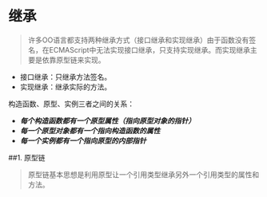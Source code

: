 # 继承 

> 许多OO语言都支持两种继承方式（接口继承和实现继承）由于函数没有签名，在ECMAScript中无法实现接口继承，只支持实现继承。而实现继承主要是依靠原型链来实现。
+ 接口继承：只继承方法签名。
+ 实现继承：继承实际的方法。


构造函数、原型、实例三者之间的关系：
+ ***每个构造函数都有一个原型属性（指向原型对象的指针）***
+ ***每一个原型对象都有一个指向构造函数的属性***
+ ***每一个实例都有一个指向原型的内部指针***

##1. 原型链

> 原型链基本思想是利用原型让一个引用类型继承另外一个引用类型的属性和方法。



